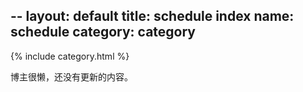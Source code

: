 --
layout: default
title: schedule index
name: schedule
category: category
---
{% include category.html %}

博主很懒，还没有更新的内容。

